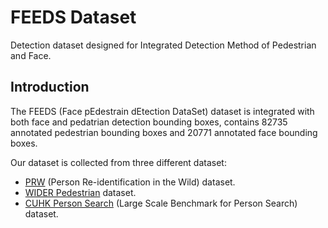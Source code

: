 # FEEDS Dataset
Detection dataset designed for Integrated Detection Method of Pedestrian and Face.

## Introduction
The FEEDS (Face pEdestrain dEtection DataSet) dataset is integrated with both face and pedatrian detection bounding boxes, contains 82735 annotated pedestrian bounding boxes and 20771 annotated face bounding boxes. 

Our dataset is collected from three different dataset:
- [PRW](http://www.liangzheng.com.cn/Project/project_prw.html) (Person Re-identification in the Wild) dataset.
- [WIDER Pedestrian](http://wider-challenge.org/terms_and_conditions_2018.html) dataset.
- [CUHK Person Search](http://www.ee.cuhk.edu.hk/~xgwang/PS/dataset.html) (Large Scale Benchmark for Person Search) dataset.



